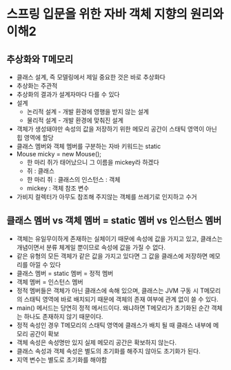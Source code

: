 # 스프링 입문을 위한 자바 객체 지향의 원리와 이해2

## 추상화와 T메모리

- 클래스  설계, 즉 모델링에서 제일 중요한 것은 바로 추상화다
- 추상화는 주관적
- 추상화의 결과가 설계자마다 다를 수 있다
- 설계
  - 논리적 설계 - 개발 환경에 영행을 받지 않는 설계
  - 물리적 설계 - 개발 환경에 맞춰진 설계
- 객체가 생성돼야만 속성의 값을 저장하기 위한 메모리 공간이 스태틱 영역이 아닌 힙 영역에 할당
- 클래스 멤버와 객체 멤버를 구분하는 자바 키워드는 static
- Mouse micky = new Mouse();
  - 한 마리 쥐가 태어났으니 그 이름을 mickey라 하겠다
  - 쥐 :  클래스
  - 한 마리 쥐 : 클래스의 인스턴스 : 객체
  - mickey : 객체 참조 변수
- 가비지 컬렉터가 아무도 참조해 주지않는 객체를 쓰레기로 인지하고 수거

## 클래스 멤버 vs 객체 멤버 = static 멤버 vs 인스턴스 멤버

- 객체는 유일무이하게 존재하는 실체이기 때문에 속성에 값을 가지고 있고, 클래스는 개념이면서 분류 체계일 뿐이므로 속성에 값을 가질 수 없다.
- 같은 유형의 모든 객체가 같은 값을 가지고 있다면 그 값을 클래스에 저장하면 메모리를 아낄 수 있다
- 클래스 멤버 = static 멤버 = 정적 멤버
- 객체 멤버 = 인스턴스 멤버
- 정적 멤버들은 객체가 아닌 클래스에 속해 있으며, 클래스는 JVM 구동 시 T메모리의 스태틱 영역에 바로 배치되기 때문에 객체의 존재 여부에 관계 없이 쓸 수 있다.
- main() 메서드는 당연히 정적 메서드이다. 왜냐하면 T메모리가 초기화된 순간 객체는 하나도 존재하지 않기 때문이다.
- 정적 속성인 경우 T메모리의 스태틱 영역에 클래스가 배치 될 때 클래스 내부에 메모리 공간이 확보
- 객체 속성은 속성명만 있지 실제 메모리 공간은 확보하지 않는다.
- 클래스 속성과 객체 속성은 별도의 초기화를 해주지 않아도 초기화가 된다.
- 지역 변수는 별도로 초기화를 해야함